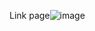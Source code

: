 Link page![image](https://github.com/user-attachments/assets/9fd68006-9e86-40f6-bf30-ae3d4ddc29d1)

